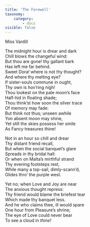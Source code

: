 ```yaml
---
title: 'The Farewell'
taxonomy:
    category:
        - docs
visible: false
---
```


<div class="author">Miss Vardill</div>

The midnight hour is drear and dark  
Chill blows the changeful wind:  
But thou are gone! thy gallant bark  
Has left me far behind.  
Sweet Dora! where is not thy thought?  
And where thy melting eye?  
If sister-souls commune in ought,  
Thy own is hov’ring nigh!  
Thou lookest on the pale moon’s face  
Half-hid in floating shade;  
Thou think’st how soon the silver trace  
Of memory may fade:  
But think not thus; unseen awhile  
Yon absent moon may shine,  
Yet still the skies possess her smile  
As Fancy treasures thine!  

Not in an hour so chill and drear  
Thy distant friend recall,  
But when the social banquet’s glare  
Spreads in thy bridal hall:  
Or when on Malta’s mirthful strand  
Thy evening footsteps rest,  
While many a top-sail, dimly-scann’d,  
Glides thro’ the purple west.  

Yet no; when Love and Joy are near  
The anxious thought repress:  
Thy friend would blame the briefest tear  
Which made thy banquet less.  
And he who claims thee, ill would spare  
One hour from Pleasure’s shrine;  
The eye of Love could never bear  
To see a cloud in *thine!*